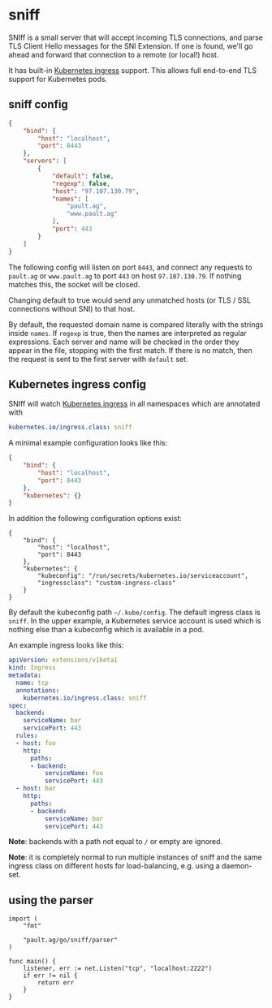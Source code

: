 sniff
=====

SNIff is a small server that will accept incoming TLS connections, and parse
TLS Client Hello messages for the SNI Extension. If one is found, we'll go
ahead and forward that connection to a remote (or local!) host.

It has built-in [Kubernetes ingress](http://kubernetes.io/docs/user-guide/ingress/) support. This allows full end-to-end TLS support for Kubernetes pods.

sniff config
------------

```json
{
    "bind": {
        "host": "localhost",
        "port": 8443
    },
    "servers": [
        {
            "default": false,
            "regexp": false,
            "host": "97.107.130.79",
            "names": [
                "pault.ag",
                "www.pault.ag"
            ],
            "port": 443
        }
    ]
}
```

The following config will listen on port `8443`, and connect any requests
to `pault.ag` or `www.pault.ag` to port `443` on host `97.107.130.79`. If
nothing matches this, the socket will be closed.

Changing default to true would send any unmatched hosts (or TLS / SSL connections
without SNI) to that host.

By default, the requested domain name is compared literally with the strings
inside `names`. If `regexp` is true, then the names are interpreted as regular
expressions. Each server and name will be checked in the order they appear in
the file, stopping with the first match. If there is no match, then the
request is sent to the first server with `default` set.

Kubernetes ingress config
-------------------------

SNIff will watch [Kubernetes ingress](http://kubernetes.io/docs/user-guide/ingress/) in all namespaces which are annotated with
```yaml
kubernetes.io/ingress.class: sniff
```

A minimal example configuration looks like this:

```json
{
    "bind": {
        "host": "localhost",
        "port": 8443
    },
    "kubernetes": {}
}
```

In addition the following configuration options exist:

```
{
    "bind": {
        "host": "localhost",
        "port": 8443
    },
    "kubernetes": {
        "kubeconfig": "/run/secrets/kubernetes.io/serviceaccount",
        "ingressclass": "custom-ingress-class"
    }
}
```

By default the kubeconfig path `~/.kube/config`. The default ingress class is `sniff`. In the upper example, a Kubernetes service account is used which is nothing else than a kubeconfig which is available in a pod.

An example ingress looks like this:

```yaml
apiVersion: extensions/v1beta1
kind: Ingress
metadata:
  name: tcp
  annotations:
    kubernetes.io/ingress.class: sniff
spec:
  backend:
    serviceName: bar
    servicePort: 443
  rules:
  - host: foo
    http:
      paths:
      - backend:
          serviceName: foo
          servicePort: 443
  - host: bar
    http:
      paths:
      - backend:
          serviceName: bar
          servicePort: 443
```

**Note**: backends with a path not equal to `/` or empty are ignored.

**Note**: it is completely normal to run multiple instances of sniff and the same ingress class on different hosts for load-balancing, e.g. using a daemon-set.

using the parser
----------------

```
import (
    "fmt"

    "pault.ag/go/sniff/parser"
)

func main() {
    listener, err := net.Listen("tcp", "localhost:2222")
    if err != nil {
        return err
    }
}
```

